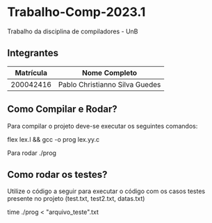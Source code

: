 # Trabalho-Comp-2023.1

Trabalho da disciplina de compiladores - UnB

## Integrantes

| Matrícula | Nome Completo                 |
|:---------:|:-----------------------------:|
| 200042416 | Pablo Christianno Silva Guedes|

## Como Compilar e Rodar?

Para compilar o projeto deve-se executar os seguintes comandos:

flex lex.l && gcc -o prog lex.yy.c

Para rodar ./prog

## Como rodar os testes?

Utilize o código a seguir para executar o código com os casos testes presente no projeto (test.txt, test2.txt, datas.txt)

time ./prog < "arquivo_teste".txt